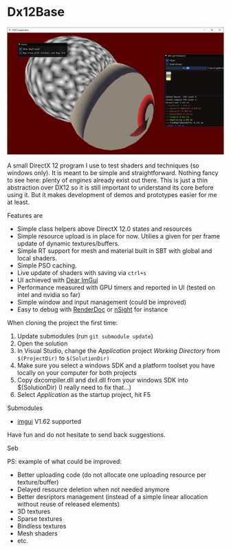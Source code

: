 # Dx12Base

![dx12appscreenshot](https://github.com/sebh/Dx12Base/blob/master/DX12Application.png)

A small DirectX 12 program I use to test shaders and techniques (so windows only). It is meant to be simple and straightforward. Nothing fancy to see here: plenty of _engines_ already exist out there. This is just a thin abstraction over DX12 so it is still important to understand its core before using it. But it makes development of demos and prototypes easier for me at least.

Features are
* Simple class helpers above DirectX 12.0 states and resources
* Simple resource upload is in place for now. Utilies a given for per frame update of dynamic textures/buffers.
* Simple RT support for mesh and material built in SBT with global and local shaders.
* Simple PSO caching.
* Live update of shaders with saving via `ctrl+s`
* UI achieved with [Dear ImGui](https://github.com/ocornut/imgui)
* Performance measured with GPU timers and reported in UI (tested on intel and nvidia so far)
* Simple window and input management (could be improved)
* Easy to debug with [RenderDoc](https://renderdoc.org/) or [nSight](https://developer.nvidia.com/nsight-graphics) for instance

When cloning the project the first time:
1. Update submodules (run `git submodule update`)
2. Open the solution 
3. In Visual Studio, change the _Application_ project _Working Directory_ from `$(ProjectDir)` to `$(SolutionDir)`
4. Make sure you select a windows SDK and a platform toolset you have locally on your computer for both projects
5. Copy dxcompiler.dll and dxil.dll from your windows SDK into $(SolutionDir) (I really need to fix that...)
6. Select _Application_ as the startup project, hit F5

Submodules
* [imgui](https://github.com/ocornut/imgui) V1.62 supported

Have fun and do not hesitate to send back suggestions.

Seb


PS: example of what could be improved:
- Better uploading code (do not allocate one uploading resource per texture/buffer)
- Delayed resource deletion when not needed anymore
- Better desriptors management (instead of a simple linear allocation without reuse of released elements)
- 3D textures
- Sparse textures
- Bindless textures
- Mesh shaders
- etc.